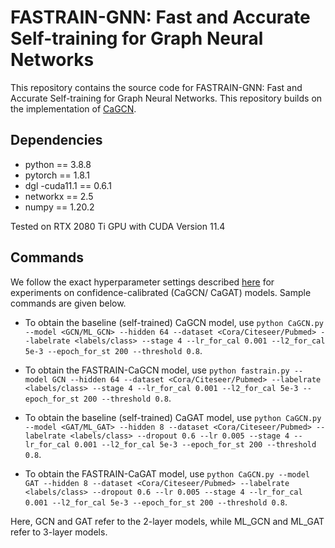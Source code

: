 # FASTRAIN-GNN: Fast and Accurate Self-training for Graph Neural Networks
This repository contains the source code for FASTRAIN-GNN: Fast and Accurate Self-training for Graph Neural Networks. This repository builds on the implementation of [CaGCN](https://github.com/BUPT-GAMMA/CaGCN).

## Dependencies
+ python == 3.8.8
+ pytorch == 1.8.1
+ dgl -cuda11.1 == 0.6.1
+ networkx == 2.5
+ numpy == 1.20.2

Tested on RTX 2080 Ti GPU with CUDA Version 11.4


## Commands
We follow the exact hyperparameter settings described [here](https://github.com/BUPT-GAMMA/CaGCN) for experiments on confidence-calibrated (CaGCN/ CaGAT) models. Sample commands are given below.

+ To obtain the baseline (self-trained) CaGCN model, use `python CaGCN.py --model <GCN/ML_GCN> --hidden 64 --dataset <Cora/Citeseer/Pubmed> --labelrate <labels/class> --stage 4 --lr_for_cal 0.001 --l2_for_cal 5e-3 --epoch_for_st 200 --threshold 0.8`.
+ To obtain the FASTRAIN-CaGCN model, use `python fastrain.py --model GCN --hidden 64 --dataset <Cora/Citeseer/Pubmed> --labelrate <labels/class> --stage 4 --lr_for_cal 0.001 --l2_for_cal 5e-3 --epoch_for_st 200 --threshold 0.8`.


+ To obtain the baseline (self-trained) CaGAT model, use `python CaGCN.py --model <GAT/ML_GAT> --hidden 8 --dataset <Cora/Citeseer/Pubmed> --labelrate <labels/class> --dropout 0.6 --lr 0.005 --stage 4 --lr_for_cal 0.001 --l2_for_cal 5e-3 --epoch_for_st 200 --threshold 0.8`.
+ To obtain the FASTRAIN-CaGAT model, use `python CaGCN.py --model GAT --hidden 8 --dataset <Cora/Citeseer/Pubmed> --labelrate <labels/class> --dropout 0.6 --lr 0.005 --stage 4 --lr_for_cal 0.001 --l2_for_cal 5e-3 --epoch_for_st 200 --threshold 0.8`.

Here, GCN and GAT refer to the 2-layer models, while ML_GCN and ML_GAT refer to 3-layer models.

